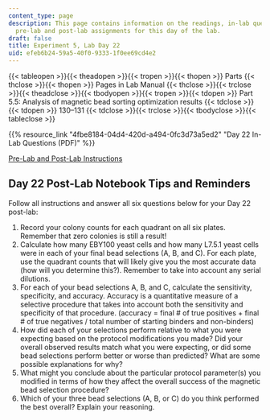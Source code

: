 ```yaml
---
content_type: page
description: This page contains information on the readings, in-lab questions, and
  pre-lab and post-lab assignments for this day of the lab.
draft: false
title: Experiment 5, Lab Day 22
uid: efeb6b24-59a5-40f0-9333-1f0ee69cd4e2
---
```

{{< tableopen >}}{{< theadopen >}}{{< tropen >}}{{< thopen >}}
Parts
{{< thclose >}}{{< thopen >}}
Pages in Lab Manual
{{< thclose >}}{{< trclose >}}{{< theadclose >}}{{< tbodyopen >}}{{< tropen >}}{{< tdopen >}}
Part 5.5: Analysis of magnetic bead sorting optimization results
{{< tdclose >}}{{< tdopen >}}
130–131
{{< tdclose >}}{{< trclose >}}{{< tbodyclose >}}{{< tableclose >}}

{{% resource_link "4fbe8184-04d4-420d-a494-0fc3d73a5ed2" "Day 22 In-Lab Questions (PDF)" %}}

[Pre-Lab and Post-Lab Instructions](https://draft.ocw.mit.edu/courses/7-003-applied-molecular-biology-lab-spring-2022/pages/lab-notebook-instructions/)

## Day 22 Post-Lab Notebook Tips and Reminders

Follow all instructions and answer all six questions below for your Day 22 post-lab:

1. Record your colony counts for each quadrant on all six plates. Remember that zero colonies is still a result!
2. Calculate how many EBY100 yeast cells and how many L7.5.1 yeast cells were in each of your final bead selections (A, B, and C). For each plate, use the quadrant counts that will likely give you the most accurate data (how will you determine this?). Remember to take into account any serial dilutions.
3. For each of your bead selections A, B, and C, calculate the sensitivity, specificity, and accuracy. Accuracy is a quantitative measure of a selective procedure that takes into account both the sensitivity and specificity of that procedure. (accuracy = final # of true positives + final # of true negatives / total number of starting binders and non-binders)
4. How did each of your selections perform relative to what you were expecting based on the protocol modifications you made? Did your overall observed results match what you were expecting, or did some bead selections perform better or worse than predicted? What are some possible explanations for why?
5. What might you conclude about the particular protocol parameter(s) you modified in terms of how they affect the overall success of the magnetic bead selection procedure?
6. Which of your three bead selections (A, B, or C) do you think performed the best overall? Explain your reasoning.